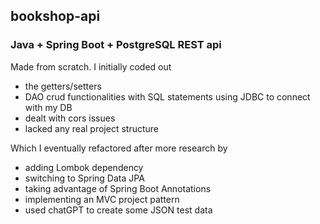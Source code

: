 ## bookshop-api
### Java + Spring Boot + PostgreSQL REST api

Made from scratch. I initially coded out 

  - the getters/setters
  - DAO crud functionalities with SQL statements using JDBC to connect with my DB
  - dealt with cors issues
  - lacked any real project structure

Which I eventually refactored after more research by

  - adding Lombok dependency
  - switching to Spring Data JPA
  - taking advantage of Spring Boot Annotations
  - implementing an MVC project pattern
  - used chatGPT to create some JSON test data


